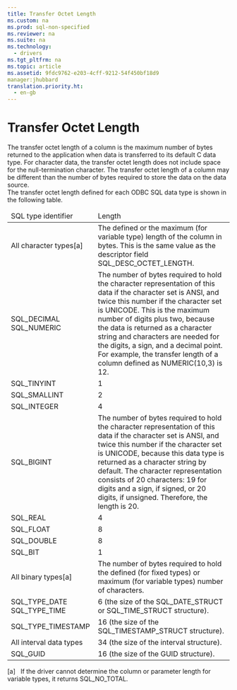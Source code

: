 ```yaml
---
title: Transfer Octet Length
ms.custom: na
ms.prod: sql-non-specified
ms.reviewer: na
ms.suite: na
ms.technology: 
  - drivers
ms.tgt_pltfrm: na
ms.topic: article
ms.assetid: 9fdc9762-e203-4cff-9212-54f450bf18d9
manager:jhubbard
translation.priority.ht: 
  - en-gb
---
```

# Transfer Octet Length
<?xml version="1.0" encoding="utf-8"?>
<developerReferenceWithoutSyntaxDocument xmlns="http://ddue.schemas.microsoft.com/authoring/2003/5" xmlns:xlink="http://www.w3.org/1999/xlink" xmlns:xsi="http://www.w3.org/2001/XMLSchema-instance" xsi:schemaLocation="http://ddue.schemas.microsoft.com/authoring/2003/5 http://dduestorage.blob.core.windows.net/ddueschema/developer.xsd">
  <introduction>
    <para>The transfer octet length of a column is the maximum number of bytes returned to the application when data is transferred to its default C data type. For character data, the transfer octet length does not include space for the null-termination character. The transfer octet length of a column may be different than the number of bytes required to store the data on the data source.</para>
  </introduction>
  <section>
    <content>
      <para>The transfer octet length defined for each ODBC SQL data type is shown in the following table.</para>
      <table xmlns:caps="http://schemas.microsoft.com/build/caps/2013/11">
        <thead>
          <tr>
            <TD>
              <para>SQL type identifier</para>
            </TD>
            <TD>
              <para>Length</para>
            </TD>
          </tr>
        </thead>
        <tbody>
          <tr>
            <TD>
              <para>All character types[a]</para>
            </TD>
            <TD>
              <para>The defined or the maximum (for variable type) length of the column in bytes. This is the same value as the descriptor field SQL_DESC_OCTET_LENGTH.</para>
            </TD>
          </tr>
          <tr>
            <TD>
              <para>SQL_DECIMAL
SQL_NUMERIC</para>
            </TD>
            <TD>
              <para>The number of bytes required to hold the character representation of this data if the character set is ANSI, and twice this number if the character set is UNICODE. This is the maximum number of digits plus two, because the data is returned as a character string and characters are needed for the digits, a sign, and a decimal point. For example, the transfer length of a column defined as NUMERIC(10,3) is 12.</para>
            </TD>
          </tr>
          <tr>
            <TD>
              <para>SQL_TINYINT</para>
            </TD>
            <TD>
              <para>1</para>
            </TD>
          </tr>
          <tr>
            <TD>
              <para>SQL_SMALLINT</para>
            </TD>
            <TD>
              <para>2</para>
            </TD>
          </tr>
          <tr>
            <TD>
              <para>SQL_INTEGER</para>
            </TD>
            <TD>
              <para>4</para>
            </TD>
          </tr>
          <tr>
            <TD>
              <para>SQL_BIGINT</para>
            </TD>
            <TD>
              <para>The number of bytes required to hold the character representation of this data if the character set is ANSI, and twice this number if the character set is UNICODE, because this data type is returned as a character string by default. The character representation consists of 20 characters: 19 for digits and a sign, if signed, or 20 digits, if unsigned. Therefore, the length is 20.</para>
            </TD>
          </tr>
          <tr>
            <TD>
              <para>SQL_REAL</para>
            </TD>
            <TD>
              <para>4</para>
            </TD>
          </tr>
          <tr>
            <TD>
              <para>SQL_FLOAT</para>
            </TD>
            <TD>
              <para>8</para>
            </TD>
          </tr>
          <tr>
            <TD>
              <para>SQL_DOUBLE</para>
            </TD>
            <TD>
              <para>8</para>
            </TD>
          </tr>
          <tr>
            <TD>
              <para>SQL_BIT</para>
            </TD>
            <TD>
              <para>1</para>
            </TD>
          </tr>
          <tr>
            <TD>
              <para>All binary types[a]</para>
            </TD>
            <TD>
              <para>The number of bytes required to hold the defined (for fixed types) or maximum (for variable types) number of characters.</para>
            </TD>
          </tr>
          <tr>
            <TD>
              <para>SQL_TYPE_DATE
SQL_TYPE_TIME</para>
            </TD>
            <TD>
              <para>6 (the size of the SQL_DATE_STRUCT or SQL_TIME_STRUCT structure).</para>
            </TD>
          </tr>
          <tr>
            <TD>
              <para>SQL_TYPE_TIMESTAMP</para>
            </TD>
            <TD>
              <para>16 (the size of the SQL_TIMESTAMP_STRUCT structure).</para>
            </TD>
          </tr>
          <tr>
            <TD>
              <para>All interval data types</para>
            </TD>
            <TD>
              <para>34 (the size of the interval structure).</para>
            </TD>
          </tr>
          <tr>
            <TD>
              <para>SQL_GUID</para>
            </TD>
            <TD>
              <para>16 (the size of the GUID structure).</para>
            </TD>
          </tr>
        </tbody>
      </table>
      <para>[a]   If the driver cannot determine the column or parameter length for variable types, it returns SQL_NO_TOTAL.</para>
    </content>
  </section>
  <relatedTopics />
</developerReferenceWithoutSyntaxDocument>
